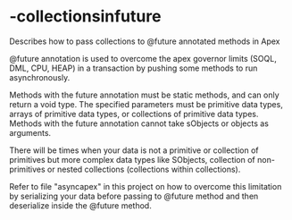 # -collectionsinfuture
Describes how to pass collections to @future annotated methods in Apex

@future annotation is used to overcome the apex governor limits (SOQL, DML, CPU, HEAP) in a transaction by pushing some methods to run asynchronously. 

Methods with the future annotation must be static methods, and can only return a void type. The specified parameters must be primitive data types, arrays of primitive data types, or collections of primitive data types. Methods with the future annotation cannot take sObjects or objects as arguments.

There will be times when your data is not a primitive or collection of primitives but more complex data types like SObjects, collection of non-primitives or nested collections (collections within collections).

Refer to file "asyncapex" in this project on how to overcome this limitation by serializing your data before passing to @future method and then deserialize inside the @future method. 

